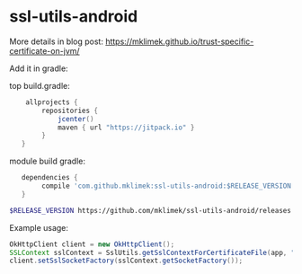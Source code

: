 # ssl-utils-android

More details in blog post: https://mklimek.github.io/trust-specific-certificate-on-jvm/

Add it in gradle:

top build.gradle:
```gradle
    allprojects {
        repositories { 
            jcenter()
            maven { url "https://jitpack.io" }
        }
   }
```

module build gradle:
```gradle
   dependencies {
        compile 'com.github.mklimek:ssl-utils-android:$RELEASE_VERSION'
   }
```
```bash
$RELEASE_VERSION https://github.com/mklimek/ssl-utils-android/releases
```

Example usage:
```java
OkHttpClient client = new OkHttpClient();
SSLContext sslContext = SslUtils.getSslContextForCertificateFile(app, "BPClass2RootCA-sha2.cer");
client.setSslSocketFactory(sslContext.getSocketFactory());
```

